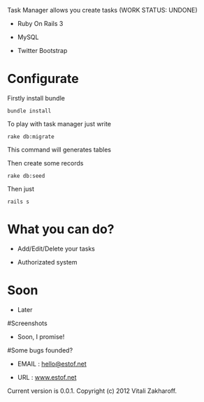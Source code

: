 Task Manager allows you create tasks (WORK STATUS: UNDONE)

* Ruby On Rails 3

* MySQL

* Twitter Bootstrap



# Configurate

 Firstly install bundle
  
    bundle install
 
 To play with task manager just write 
 
    rake db:migrate
    
  This command will generates tables
  
  Then create some records
  
    rake db:seed
    
  Then just

    rails s
    
        
# What you can do?

* Add/Edit/Delete your tasks

* Authorizated system

# Soon

* Later


#Screenshots

* Soon, I promise!

#Some bugs founded?

* EMAIL	    :   hello@estof.net
        
* URL	    :   www.estof.net


Current version is 0.0.1.
Copyright (c) 2012 Vitali Zakharoff.


